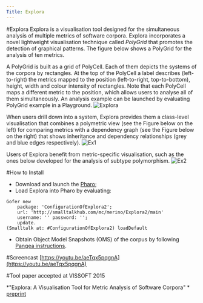 ```yaml
---
Title: Explora
---
```

#Explora
Explora is a visualisation tool designed for the simultaneous analysis of multiple metrics of software corpora. Explora incorporates a novel lightweight visualisation technique called *PolyGrid* that promotes the detection of graphical patterns. The figure below shows a PolyGrid for the analysis of ten metrics. 

A PolyGrid is built as a grid of PolyCell. Each of them depicts the systems of the corpora by rectangles. At the top of the PolyCell a label describes (left-to-right) the metrics mapped to the position (left-to-right, top-to-bottom), height, width and colour intensity of rectangles. Note that each PolyCell maps a different metric to the position, which allows users to analyse all of them simultaneously. An analysis example can be launched by evaluating PolyGrid example in a Playground.
![Explora](%assets_url%/files/a0/vw6pc1bv64x8d0azphmk1y8gdouans/polygrid.png)

When users drill down into a system, Explora provides them a class-level visualisation that combines a polymetric view (see the Figure below on the left) for comparing metrics with a dependency graph (see the Figure below on the right) that shows inheritance and dependency relationships (grey and blue edges respectively).
![Ex1](%assets_url%/files/20/1av3odhufvxwr1hdqslumci6kielwl/graph.png)

Users of Explora benefit from metric-specific visualisation, such as the ones below developed for the analysis of subtype polymorphism.
![Ex2](%assets_url%/files/36/hzsamcwh2dcwf43puzfasyx7o140oc/poly.png)

#How to Install

- Download and launch the [Pharo](http://pharo.org/download);
- Load Explora into Pharo by evaluating:
```
Gofer new
	package: 'ConfigurationOfExplora2';
	url: 'http://smalltalkhub.com/mc/merino/Explora2/main' 
	username: '' password: '';
	update.
(Smalltalk at: #ConfigurationOfExplora2) loadDefault
```

- Obtain Object Model Snapshots (OMS) of the corpus by following [Pangea instructions](%base_url%/research/pangea).

#Screencast
[https://youtu.be/aeTqx5pqgnA](https://youtu.be/aeTqx5pqgnA)

#Tool paper accepted at VISSOFT 2015 

*"Explora: A Visualisation Tool for Metric Analysis of Software Corpora" * [preprint](%base_url%/archive/papers/Meri15b.pdf)
